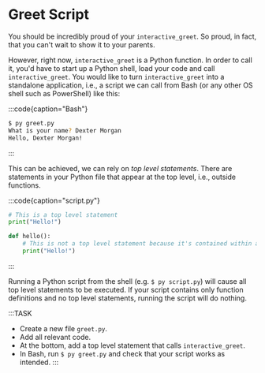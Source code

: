 # Greet Script

You should be incredibly proud of your `interactive_greet`.
So proud, in fact, that you can't wait to show it to your parents.

However, right now, `interactive_greet` is a Python function.
In order to call it, you'd have to start up a Python shell, load your code and call `interactive_greet`.
You would like to turn `interactive_greet` into a standalone application, i.e., a script we can call from Bash (or any other OS shell such as PowerShell) like this:

:::code{caption="Bash"}

```bash
$ py greet.py
What is your name? Dexter Morgan
Hello, Dexter Morgan!
```

:::

This can be achieved, we can rely on *top level statements*.
There are statements in your Python file that appear at the top level, i.e., outside functions.

:::code{caption="script.py"}

```python
# This is a top level statement
print("Hello!")

def hello():
    # This is not a top level statement because it's contained within a function
    print("Hello!")
```

:::

Running a Python script from the shell (e.g. `$ py script.py`) will cause all top level statements to be executed.
If your script contains only function definitions and no top level statements, running the script will do nothing.

:::TASK

* Create a new file `greet.py`.
* Add all relevant code.
* At the bottom, add a top level statement that calls `interactive_greet`.
* In Bash, run `$ py greet.py` and check that your script works as intended.
:::
